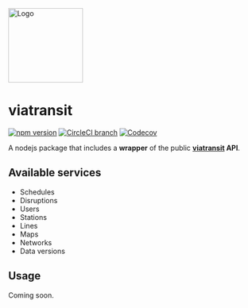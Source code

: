 <img src="https://i.goopics.net/Nxagy.jpg" alt="Logo" width="150px"/>

# viatransit

[![npm version](https://badge.fury.io/js/viatransit.svg)](https://www.npmjs.com/package/viatransit)
[![CircleCI branch](https://img.shields.io/circleci/project/github/viaTransit/viatransit-SDK/master.svg?style=flat)](https://circleci.com/gh/viaTransit/viatransit-SDK)
[![Codecov](https://img.shields.io/codecov/c/github/viaTransit/viatransit-SDK.svg)](https://codecov.io/gh/viaTransit/viatransit-SDK)

A nodejs package that includes a **wrapper** of the public **[viatransit](https://viatransit.fr) API**.

## Available services

* Schedules
* Disruptions
* Users
* Stations
* Lines
* Maps
* Networks
* Data versions

## Usage

Coming soon.